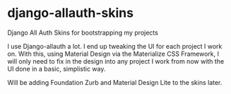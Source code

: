 # django-allauth-skins
Django All Auth Skins for bootstrapping my projects

I use Django-allauth a lot. I end up tweaking the UI for each project I work on. With this, using Material Design via the Materialize CSS Framework, I will only need to fix in the design into any project I work from now with the UI done in a basic, simplistic way.

Will be adding Foundation Zurb and Material Design Lite to the skins later.
